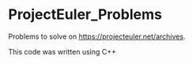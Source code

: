 # ProjectEuler_Problems
Problems to solve on https://projecteuler.net/archives.

This code was written using C++
